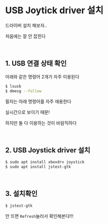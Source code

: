 # USB Joytick driver 설치

드라이버 설치 해보자..

처음에는 잘 안 잡힌다

<br/>

## 1. USB 연결 상태 확인

아래와 같은 명령어 2개가 자주 이용된다

~~~bash
$ lsusb
$ dmesg --follow
~~~

필자는 아래 명령어를 자주 애용한다

실시간으로 보이기 때문!

하지만 둘 다 이용하는 것이 바람직하다

<br/>

## 2. USB Joystick driver 설치

~~~bash
$ sudo apt install xboxdrv joystick
$ sudo apt install jstest-gtk
~~~

<br/>

## 3. 설치확인

~~~bash
$ jstest-gtk
~~~

안 뜨면 `Refresh`눌러서 확인해본다!!!

<br/>